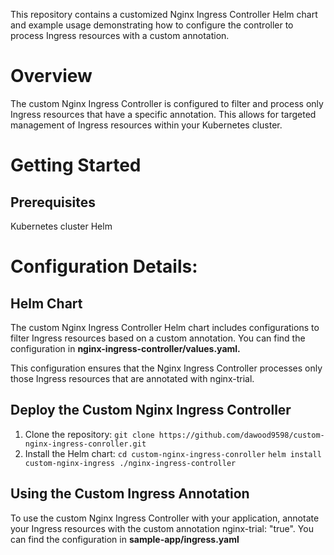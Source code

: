 This repository contains a customized Nginx Ingress Controller Helm chart and example usage demonstrating how to configure the controller to process Ingress resources with a custom annotation.

# Overview

The custom Nginx Ingress Controller is configured to filter and process only Ingress resources that have a specific annotation. This allows for targeted management of Ingress resources within your Kubernetes cluster.

# Getting Started

## Prerequisites
Kubernetes cluster
Helm

# Configuration Details:

## Helm Chart
The custom Nginx Ingress Controller Helm chart includes configurations to filter Ingress resources based on a custom annotation. You can find the configuration in **nginx-ingress-controller/values.yaml.**

This configuration ensures that the Nginx Ingress Controller processes only those Ingress resources that are annotated with nginx-trial.

## Deploy the Custom Nginx Ingress Controller

1. Clone the repository:
`git clone https://github.com/dawood9598/custom-nginx-ingress-conroller.git`
2. Install the Helm chart:
`cd custom-nginx-ingress-conroller`
`helm install custom-nginx-ingress ./nginx-ingress-controller`

## Using the Custom Ingress Annotation
To use the custom Nginx Ingress Controller with your application, annotate your Ingress resources with the custom annotation nginx-trial: "true". You can find the configuration in **sample-app/ingress.yaml**

